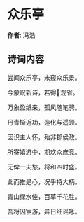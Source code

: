 # 众乐亭

**作者**: 冯浩

## 诗词内容

尝闻众乐亭，未窥众乐景。

今蒙贶新诗，若得𫏐观省。

万象盈纸来，孤风随笔骋。

丹青惭近功，造化与遥领。

因识主人怀，殆非郡侯政。

所寄嬉游中，期欢众庶竞。

无俾一夫愁，将和四时盛。

此而推是心，况乎持大柄。

青山绿水佳，百草千花胜。

吾将因宦游，异日细谣咏。

